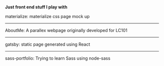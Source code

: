 **Just front end stuff I play with**

materialize: materialize css page mock up

---

AboutMe: A parallex webpage originally developed for LC101

---

gatsby: static page generated using React

---

sass-portfolio: Trying to learn Sass using node-sass
